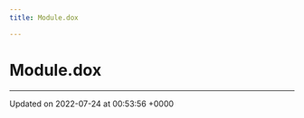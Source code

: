```yaml
---
title: Module.dox

---
```


# Module.dox








-------------------------------

Updated on 2022-07-24 at 00:53:56 +0000
